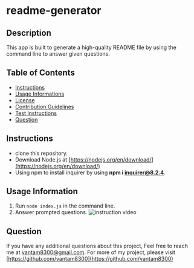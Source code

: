 # readme-generator

## Description 
This app is built to generate a high-quality README file by using the command line to answer given questions.
## Table of Contents
- [Instructions](#instructions)
- [Usage Informations](#usage-information)
- [License](#license)
- [Contribution Guidelines](#contribution-guidelines)
- [Test Instructions](#test-instructions)
- [Question](#question)
## Instructions
- clone this repository.
- Download Node.js at [https://nodejs.org/en/download/](https://nodejs.org/en/download/)
- Using npm to install inquirer by using **npm i inquirer@8.2.4**.
## Usage Information
1) Run `node index.js` in the command line.
2) Answer prompted questions.
![instruction video](./Develop/instruction%20video.gif)
## Question
If you have any additional questions about this project, Feel free to reach me at [vantam8300@gmail.com](vantam8300@gmail.com).
For more of my project, please visit [https://github.com/vantam8300](https://github.com/vantam8300)